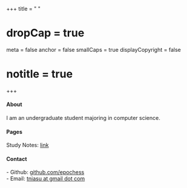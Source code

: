 +++
title = " "
# dropCap = true
  meta = false
  anchor = false
  smallCaps = true
  displayCopyright = false
#   notitle = true
+++

<style>
.main {
    padding-top : 3em;
}
</style>



#### About
I am an undergraduate student majoring in computer science.

#### Pages
Study Notes: [link](https://epoches.notion.site/epoches/Personal-Home-2d6bc74f056c44f084e2f5fd3a49103a)      

#### Contact
\- Github: [github.com/epochess](https://github.com/epochess)        
\- Email: [tniasu at gmail dot com]()